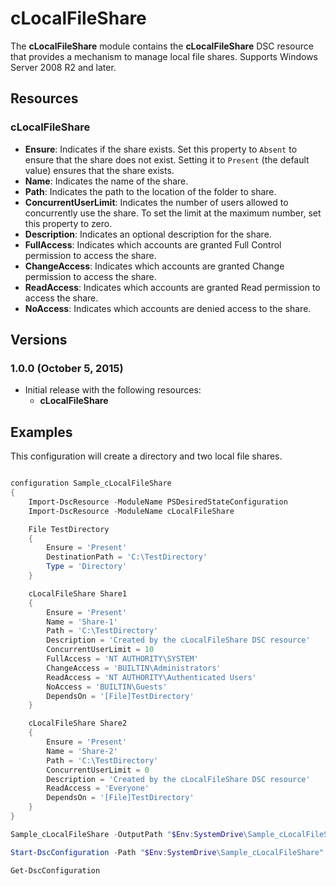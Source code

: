 # cLocalFileShare

The **cLocalFileShare** module contains the **cLocalFileShare** DSC resource that provides a mechanism to manage local file shares. Supports Windows Server 2008 R2 and later.

## Resources

### cLocalFileShare

* **Ensure**: Indicates if the share exists. Set this property to `Absent` to ensure that the share does not exist. Setting it to `Present` (the default value) ensures that the share exists.
* **Name**: Indicates the name of the share.
* **Path**: Indicates the path to the location of the folder to share.
* **ConcurrentUserLimit**: Indicates the number of users allowed to concurrently use the share. To set the limit at the maximum number, set this property to zero.
* **Description**: Indicates an optional description for the share.
* **FullAccess**: Indicates which accounts are granted Full Control permission to access the share.
* **ChangeAccess**: Indicates which accounts are granted Change permission to access the share.
* **ReadAccess**: Indicates which accounts are granted Read permission to access the share.
* **NoAccess**: Indicates which accounts are denied access to the share.

## Versions

### 1.0.0 (October 5, 2015)

* Initial release with the following resources:
  - **cLocalFileShare**

## Examples

This configuration will create a directory and two local file shares.

```powershell

configuration Sample_cLocalFileShare
{
    Import-DscResource -ModuleName PSDesiredStateConfiguration
    Import-DscResource -ModuleName cLocalFileShare

    File TestDirectory
    {
        Ensure = 'Present'
        DestinationPath = 'C:\TestDirectory'
        Type = 'Directory'
    }

    cLocalFileShare Share1
    {
        Ensure = 'Present'
        Name = 'Share-1'
        Path = 'C:\TestDirectory'
        Description = 'Created by the cLocalFileShare DSC resource'
        ConcurrentUserLimit = 10
        FullAccess = 'NT AUTHORITY\SYSTEM'
        ChangeAccess = 'BUILTIN\Administrators'
        ReadAccess = 'NT AUTHORITY\Authenticated Users'
        NoAccess = 'BUILTIN\Guests'
        DependsOn = '[File]TestDirectory'
    }

    cLocalFileShare Share2
    {
        Ensure = 'Present'
        Name = 'Share-2'
        Path = 'C:\TestDirectory'
        ConcurrentUserLimit = 0
        Description = 'Created by the cLocalFileShare DSC resource'
        ReadAccess = 'Everyone'
        DependsOn = '[File]TestDirectory'
    }
}

Sample_cLocalFileShare -OutputPath "$Env:SystemDrive\Sample_cLocalFileShare"

Start-DscConfiguration -Path "$Env:SystemDrive\Sample_cLocalFileShare" -Force -Verbose -Wait

Get-DscConfiguration


```

